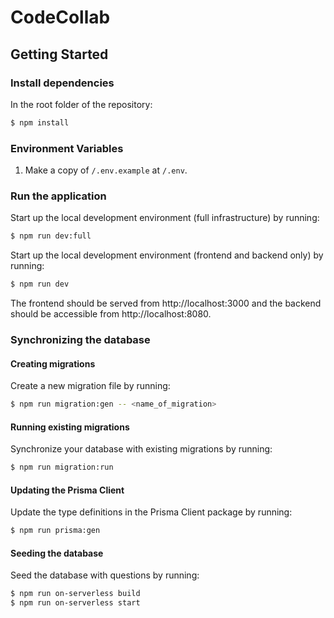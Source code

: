 # CodeCollab

## Getting Started

### Install dependencies

In the root folder of the repository:

```sh
$ npm install
```

### Environment Variables

1. Make a copy of `/.env.example` at `/.env`.

### Run the application

Start up the local development environment (full infrastructure) by running:

```sh
$ npm run dev:full
```

Start up the local development environment (frontend and backend only) by running:

```sh
$ npm run dev
```

The frontend should be served from http://localhost:3000 and the backend should be accessible from http://localhost:8080.

### Synchronizing the database

#### Creating migrations

Create a new migration file by running:

```sh
$ npm run migration:gen -- <name_of_migration>
```

#### Running existing migrations

Synchronize your database with existing migrations by running:

```sh
$ npm run migration:run
```

#### Updating the Prisma Client

Update the type definitions in the Prisma Client package by running:

```sh
$ npm run prisma:gen
```

#### Seeding the database

Seed the database with questions by running:

```sh
$ npm run on-serverless build
$ npm run on-serverless start
```

